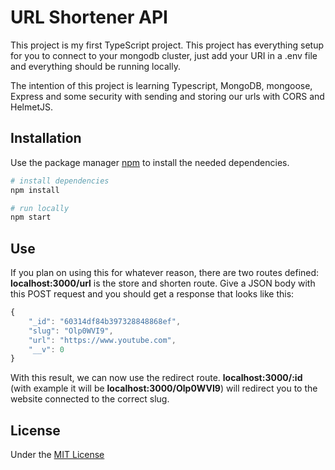# URL Shortener API

This project is my first TypeScript project. This project has everything setup for you to connect to your mongodb cluster, just add your URI in a .env file and everything should be running locally.

The intention of this project is learning Typescript, MongoDB, mongoose, Express and some security with sending and storing our urls with CORS and HelmetJS.

## Installation

Use the package manager [npm](https://www.npmjs.com/) to install the needed dependencies.

```bash
# install dependencies
npm install

# run locally
npm start
```

## Use

If you plan on using this for whatever reason, there are two routes defined:
__localhost:3000/url__ is the store and shorten route. Give a JSON body with this POST request and you should get a response that looks like this:
```javascript
{
    "_id": "60314df84b397328848868ef",
    "slug": "Olp0WVI9",
    "url": "https://www.youtube.com",
    "__v": 0
}
```
With this result, we can now use the redirect route.
__localhost:3000/:id__ (with example it will be __localhost:3000/Olp0WVI9__) will redirect you to the website connected to the correct slug.

## License

Under the [MIT License](https://mit-license.org/)
